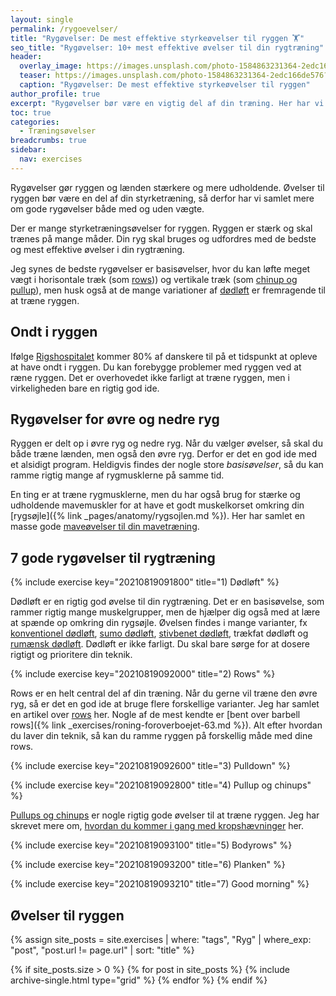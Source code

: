 ```yaml
---
layout: single
permalink: /rygoevelser/
title: "Rygøvelser: De mest effektive styrkeøvelser til ryggen 🏋"
seo_title: "Rygøvelser: 10+ mest effektive øvelser til din rygtræning"
header:
  overlay_image: https://images.unsplash.com/photo-1584863231364-2edc166de576?ixlib=rb-1.2.1&ixid=eyJhcHBfaWQiOjEyMDd9&auto=format&fit=crop&h=630&w=1200&q=10
  teaser: https://images.unsplash.com/photo-1584863231364-2edc166de576?ixlib=rb-1.2.1&ixid=eyJhcHBfaWQiOjEyMDd9&auto=format&fit=crop&h=300&w=400&q=10
  caption: "Rygøvelser: De mest effektive styrkeøvelser til ryggen"
author_profile: true
excerpt: "Rygøvelser bør være en vigtig del af din træning. Her har vi samlet ryg øvelser, som du kan bruge i din rygtræning, når du laver styrketræning. Vi har bla.a samlet de 10+ bedste rygøvelser."
toc: true
categories:
  - Træningsøvelser
breadcrumbs: true
sidebar:
  nav: exercises
---
```


Rygøvelser gør ryggen og lænden stærkere og mere udholdende. Øvelser til ryggen bør være en del af din styrketræning, så derfor har vi samlet mere om gode rygøvelser både med og uden vægte.

Der er mange styrketræningsøvelser for ryggen. Ryggen er stærk og skal trænes på mange måder. Din ryg skal bruges og udfordres med de bedste og mest effektive øvelser i din rygtræning.

Jeg synes de bedste rygøvelser er basisøvelser, hvor du kan løfte meget vægt i horisontale træk (som [rows](/rows/))) og vertikale træk (som [chinup og pullup](/chinup-vs-pullup/)), men husk også at de mange variationer af [dødløft](/doedloeft/) er fremragende til at træne ryggen.

## Ondt i ryggen

Ifølge [Rigshospitalet](https://www.rigshospitalet.dk/afdelinger-og-klinikker/hovedorto/rygkirurgi-led-og-bindevaevssygdomme/for-patienter-og-paaroerende/rygsygdomme/Sider/fakta-om-ryggen-og-rygsmerter.aspx) kommer 80% af danskere til på et tidspunkt at opleve at have ondt i ryggen. Du kan forebygge problemer med ryggen ved at ræne ryggen. Det er overhovedet ikke farligt at træne ryggen, men i virkeligheden bare en rigtig god ide.

## Rygøvelser for øvre og nedre ryg

Ryggen er delt op i øvre ryg og nedre ryg. Når du vælger øvelser, så skal du både træne lænden, men også den øvre ryg. Derfor er det en god ide med et alsidigt program. Heldigvis findes der nogle store *basisøvelser*, så du kan ramme rigtig mange af rygmusklerne på samme tid.

En ting er at træne rygmusklerne, men du har også brug for stærke og udholdende mavemuskler for at have et godt muskelkorset omkring din [rygsøjle]({% link _pages/anatomy/rygsojlen.md %}). Her har samlet en masse gode [maveøvelser til din mavetræning](/maveoevelser/).

## 7 gode rygøvelser til rygtræning

{% include exercise key="20210819091800" title="1) Dødløft" %}

Dødløft er en rigtig god øvelse til din rygtræning. Det er en basisøvelse, som rammer rigtig mange muskelgrupper, men de hjælper dig også med at lære at spænde op omkring din rygsøjle. Øvelsen findes i mange varianter, fx [konventionel dødløft](/oevelse/konventionel-doedloeft/), [sumo dødløft](/oevelse/sumo-doedloeft/), [stivbenet dødløft](/oevelse/doedloeft-stivbenet/), trækfat dødløft og [rumænsk dødløft](/oevelse/romanian-deadlift/). Dødløft er ikke farligt. Du skal bare sørge for at dosere rigtigt og prioritere din teknik.

{% include exercise key="20210819092000" title="2) Rows" %}

Rows er en helt central del af din træning. Når du gerne vil træne den øvre ryg, så er det en god ide at bruge flere forskellige varianter. Jeg har samlet en artikel over [rows](/rows/) her. Nogle af de mest kendte er [bent over barbell rows]({% link _exercises/roning-foroverboejet-63.md %}). Alt efter hvordan du laver din teknik, så kan du ramme ryggen på forskellig måde med dine rows.

{% include exercise key="20210819092600" title="3) Pulldown" %}

{% include exercise key="20210819092800" title="4) Pullup og chinups" %}

[Pullups og chinups](/chinup-vs-pullup/) er nogle rigtig gode øvelser til at træne ryggen. Jeg har skrevet mere om, [hvordan du kommer i gang med kropshævninger](/laer-kropshaevning-chinup-pullup-program/) her.

{% include exercise key="20210819093100" title="5) Bodyrows" %}

{% include exercise key="20210819093200" title="6) Planken" %}

{% include exercise key="20210819093210" title="7) Good morning" %}

## Øvelser til ryggen

{% assign site_posts = site.exercises | where: "tags", "Ryg" | where_exp: "post", "post.url != page.url" | sort: "title" %}

<div class="feature__wrapper">

{% if site_posts.size > 0 %}
  {% for post in site_posts %}
    {% include archive-single.html type="grid" %}
  {% endfor %}
{% endif %}

</div>
